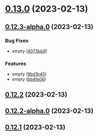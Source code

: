 # [0.13.0](https://github.com/rswrz/test1/compare/v0.12.3-alpha.0...v0.13.0) (2023-02-13)



## [0.12.3-alpha.0](https://github.com/rswrz/test1/compare/v0.12.2...v0.12.3-alpha.0) (2023-02-13)


### Bug Fixes

* empty ([4073bb9](https://github.com/rswrz/test1/commit/4073bb910d8ec37372dcd517c8dcb7c0f0b06547))


### Features

* empty ([9bd1b45](https://github.com/rswrz/test1/commit/9bd1b457d4562777bad19c9025c0a4c61d35c0ee))
* empty ([bb4fe06](https://github.com/rswrz/test1/commit/bb4fe06646e445545b6a6209b13c57d9bf5da8ad))



## [0.12.2](https://github.com/rswrz/test1/compare/v0.12.2-alpha.0...v0.12.2) (2023-02-13)



## [0.12.2-alpha.0](https://github.com/rswrz/test1/compare/v0.12.1...v0.12.2-alpha.0) (2023-02-13)



## [0.12.1](https://github.com/rswrz/test1/compare/v0.12.1-alpha.0...v0.12.1) (2023-02-13)



